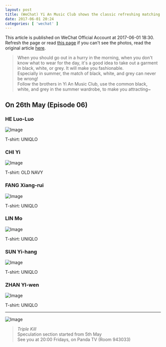 ```yaml
---
layout: post
title: (WeChat) Yi An Music Club shows the classic refreshing matching with black, white, and grey
date: 2017-06-01 20:24
categories: [ 'wechat' ]
---
```


This article is published on WeChat Official Account at 2017-06-01 18:30. Refresh the page or read [this page](https://github.com/Quadrifolium/originalplan/blob/gh-pages/_posts/WeChat/2017-06-01-WeChat-Original-Plan.md) if you can't see the photos, read the original article [here](https://mp.weixin.qq.com/s/iFnSd_ipb3jvBtbt95OmpA).

<!-- more -->

> When you should go out in a hurry in the morning, when you don't know what to wear for the day, it's a good idea to take out a garment in black, white, or grey. It will make you fashionable.  
> Especially in summer, the match of black, white, and grey can never be wrong!  
> Follow the brothers in Yi An Music Club, use the common black, white, and grey in the summer wardrobe, to make you attracting~

## On 26th May (Episode 06)

### HE Luo-Luo

![Image](http://mmbiz.qpic.cn/mmbiz_png/XOMVurd7hjQOECg6oNFIBUnQO9IHaPAJjDDC0Cgic3IYvd0H1W27Er67z28miaicpuLtheIrEgNBHBwZHqNKMYR3g/0)

T-shirt: UNIQLO

### CHI Yi

![Image](http://mmbiz.qpic.cn/mmbiz_png/XOMVurd7hjQOECg6oNFIBUnQO9IHaPAJYWM6W28NGRiauiczn7wsWsf6qfnGYBEY9n4cOshl64XgvibucRq4lr0Vg/0)

T-shirt: OLD NAVY

### FANG Xiang-rui

![Image](http://mmbiz.qpic.cn/mmbiz_png/XOMVurd7hjQOECg6oNFIBUnQO9IHaPAJ3koGzIBtUJrVTVCpI4YOqXibH1UVOc2T3eNxzjvic2hcrt8TzKt3wsjw/0)

T-shirt: UNIQLO

### LIN Mo

![Image](http://mmbiz.qpic.cn/mmbiz_png/XOMVurd7hjQOECg6oNFIBUnQO9IHaPAJC18I5AbcR6IlCb2ONGIER4VbWic2icItJF61B6BLlVb1wjucIUAkfbyA/0)

T-shirt: UNIQLO

### SUN Yi-hang

![Image](http://mmbiz.qpic.cn/mmbiz_png/XOMVurd7hjQOECg6oNFIBUnQO9IHaPAJ0wEcMjP2QJBibeZ1m9pa4BSDaLWouVVMeGU7rtW3oN2hD9c6SMCn2RA/0)

T-shirt: UNIQLO

### ZHAN YI-wen

![Image](http://mmbiz.qpic.cn/mmbiz_png/XOMVurd7hjQOECg6oNFIBUnQO9IHaPAJMqZWzhIXiaGIGa3lMEut8ORHlPXsL3P64rtBwHR3ztD8RKNjT45ALcw/0)

T-shirt: UNIQLO

---

![Image](http://mmbiz.qpic.cn/mmbiz_png/XOMVurd7hjQOECg6oNFIBUnQO9IHaPAJlHv670JgYSJqdQvib4rlrPu5ibicf77XnuibPib48jBia51XNJDicuAQymvew/0)

> *Triple Kill*  
> Speculation section started from 5th May  
> See you at 20:00 Fridays, on Panda TV (Room 943033)

